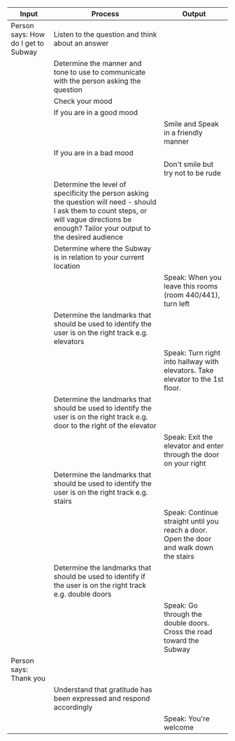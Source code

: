 
|Input              |Process                                 |Output              
|-------------------|----------------------------------------|--------------------
|Person says: How do I get to Subway |Listen to the question and think about an answer |                   
|                   |Determine the manner and tone to use to communicate with the person asking the question |                     
|                   |Check your mood |                   
|                   |If you are in a good mood |                   
|                   |                                        | Smile and Speak in a friendly manner      |            
|                   |If you are in a bad mood                |                   
|                   |					     |Don't smile but try not to be rude |
|		    |﻿Determine the level of specificity the person asking the question will need - should I ask them to count steps, or will vague directions be enough? Tailor your output to the desired audience                   |    |
|		    |Determine where the Subway is in relation to your current location |  
|                   |                                        |Speak: When you leave this rooms (room 440/441), turn left
|                   |Determine the landmarks that should be used to identify the user is on the right track e.g. elevators   |
|                   |                                        |Speak: Turn right into hallway with elevators. Take elevator to the 1st floor.
|                   |Determine the landmarks that should be used to identify the user is on the right track e.g. door to the right of the elevator   |              
|                   |                                        |Speak: Exit the elevator and enter through the door on your right
|                   |Determine the landmarks that should be used to identify the user is on the right track e.g. stairs   |               
|                   |                                        |Speak: Continue straight until you reach a door. Open the door and walk down the stairs      
|                   |Determine the landmarks that should be used to identify if the user is on the right track e.g. double doors |                   
|                   |                                        |Speak: Go through the double doors. Cross the road toward the Subway
|Person says: Thank you |                                    |
|                   |Understand that gratitude has been expressed and respond accordingly |
|                   |                                        |Speak: You're welcome



